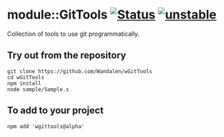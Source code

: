 
# module::GitTools  [![Status](https://github.com/Wandalen/wGitTools/workflows/publish/badge.svg)](https://github.com/Wandalen/wGitTools/actions?query=workflow%3Apublish) [![unstable](https://img.shields.io/badge/stability-unstable-yellow.svg)](https://github.com/emersion/stability-badges#unstable)

Collection of tools to use git programmatically.

## Try out from the repository
```
git clone https://github.com/Wandalen/wGitTools
cd wGitTools
npm install
node sample/Sample.s
```

## To add to your project
```
npm add 'wgittools@alpha'
```

